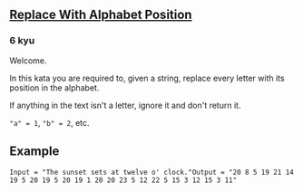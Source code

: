 <h2><a href=https://www.codewars.com/kata/546f922b54af40e1e90001da/train/ruby target="_blank">Replace With Alphabet Position</a></h2><h3>6 kyu</h3><p>Welcome.</p><p>In this kata you are required to, given a string, replace every letter with its position in the alphabet.</p><p>If anything in the text isn't a letter, ignore it and don't return it.</p><p><code>"a" = 1</code>, <code>"b" = 2</code>, etc.</p><h2 id="example">Example</h2><pre><code>Input = "The sunset sets at twelve o' clock."Output = "20 8 5 19 21 14 19 5 20 19 5 20 19 1 20 20 23 5 12 22 5 15 3 12 15 3 11"</code></pre>
